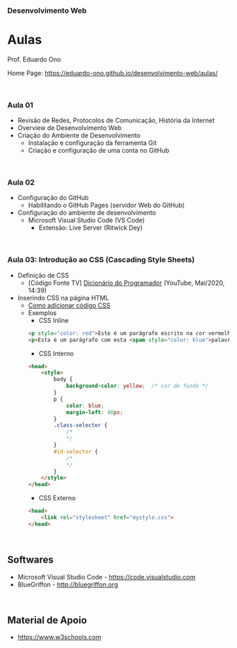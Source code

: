 ### Desenvolvimento Web

# Aulas

Prof. Eduardo Ono

Home Page: https://eduardo-ono.github.io/desenvolvimento-web/aulas/

<br>

### Aula 01

* Revisão de Redes, Protocolos de Comunicação, História da Internet
* Overview de Desenvolvimento Web
* Criação do Ambiente de Desenvolvimento
    * Instalação e configuração da ferramenta Git
    * Criação e configuração de uma conta no GitHub

<br>

### Aula 02

* Configuração do GitHub
    * Habilitando o GitHub Pages (servidor Web do GitHub)
* Configuração do ambiente de desenvolvimento
    * Microsoft Visual Studio Code (VS Code)
        * Extensão: Live Server (Ritwick Dey)

<br>

### Aula 03: Introdução ao CSS (Cascading Style Sheets)

* Definição de CSS
    * [Código Fonte TV] [Dicionário do Programador](https://www.youtube.com/watch?v=229xfk3EEM8) (YouTube, Mai/2020, 14:39)
* Inserindo CSS na página HTML
    * <a href="https://www.w3schools.com/css/css_howto.asp" target="_blank">Como adicionar código CSS</a>
    * Exemplos
        * CSS Inline
        ```html
        <p style="color: red">Este é um parágrafo escrito na cor vermelha.</p>
        <p>Esta é um parágrafo com esta <spam style="color: blue">palavra</spam> em cor azul.</p>
        ```
        * CSS Interno
        ```html
        <head>
            <style>
                body {
                    background-color: yellow;  /* cor de fundo */
                }
                p {
                    color: blue;
                    margin-left: 40px;
                }
                .class-selector {
                    /*
                    */
                }
                #id-selector {
                    /*
                    */
                }
            </style>
        </head>
        ```
        * CSS Externo
        ```html
        <head>
            <link rel="stylesheet" href="mystyle.css">
        </head>
        ```
<br>

## Softwares
- Microsoft Visual Studio Code - https://code.visualstudio.com
- BlueGriffon - http://bluegriffon.org

<br>

## Material de Apoio
- https://www.w3schools.com
